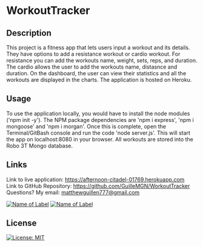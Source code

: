 # WorkoutTracker

## Description
This project is a fitness app that lets users input a workout and its details. They have options to add a resistance workout or cardio workout. For resistance you can add the workouts name, weight, sets, reps, and duration. The cardio allows the user to add the workouts name, distasnce and duration. On the dashboard, the user can view their statistics and all the workouts are displayed in the charts. The application is hosted on Heroku. 

## Usage
To use the application locally, you would have to install the node modules ('npm init -y'). The NPM package dependencies are 'npm i express', 'npm i mongoose' and 'npm i morgan'. Once this is complete, open the Terminal/GitBash console and run the code 'node server.js'. This will start the app on localhost:8080 in your browser. All workouts are stored into the Robo 3T Mongo database. 

## Links
Link to live application: https://afternoon-citadel-01769.herokuapp.com </br>
Link to GitHub Repository: https://github.com/GuilleMGN/WorkoutTracker </br>
Questions? My email: matthewguillen777@gmail.com </br>

[![Name of Label](https://img.shields.io/badge/Javascript-JS-blue.svg)](https://www.w3schools.com/Js/)
[![Name of Label](https://img.shields.io/badge/Node.js-Node-green.svg)](https://nodejs.org/en/)

## License
[![License: MIT](https://img.shields.io/badge/License-MIT-yellow.svg)](https://opensource.org/licenses/MIT)
